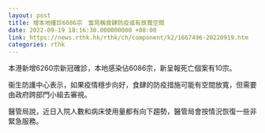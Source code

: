 ```yaml
---
layout: post
title: 增本地確診6086宗　當局稱食肆防疫或有放寬空間　
date: 2022-09-19 18:16:30.000000000 +08:00
link: https://news.rthk.hk/rthk/ch/component/k2/1667496-20220919.htm
categories: rthk
---
```


本港新增6260宗新冠確診，本地感染佔6086宗，新呈報死亡個案有10宗。

衞生防護中心表示，如果疫情穩步向好，食肆的防疫措施可能有空間放寬，但需要由政府跨部門小組去審視。

醫管局說，近日入院人數和病床使用量都有向下趨勢，醫管局會按情況恢復一些非緊急服務。

